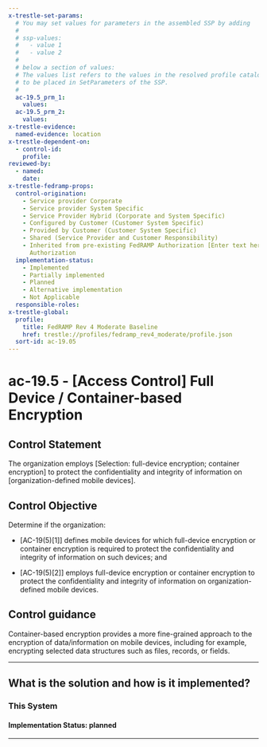 ```yaml
---
x-trestle-set-params:
  # You may set values for parameters in the assembled SSP by adding
  #
  # ssp-values:
  #   - value 1
  #   - value 2
  #
  # below a section of values:
  # The values list refers to the values in the resolved profile catalog, and the ssp-values represent new values
  # to be placed in SetParameters of the SSP.
  #
  ac-19.5_prm_1:
    values:
  ac-19.5_prm_2:
    values:
x-trestle-evidence:
  named-evidence: location
x-trestle-dependent-on:
  - control-id:
    profile:
reviewed-by:
  - named:
    date:
x-trestle-fedramp-props:
  control-origination:
    - Service provider Corporate
    - Service provider System Specific
    - Service Provider Hybrid (Corporate and System Specific)
    - Configured by Customer (Customer System Specific)
    - Provided by Customer (Customer System Specific)
    - Shared (Service Provider and Customer Responsibility)
    - Inherited from pre-existing FedRAMP Authorization [Enter text here], Date of
      Authorization
  implementation-status:
    - Implemented
    - Partially implemented
    - Planned
    - Alternative implementation
    - Not Applicable
  responsible-roles:
x-trestle-global:
  profile:
    title: FedRAMP Rev 4 Moderate Baseline
    href: trestle://profiles/fedramp_rev4_moderate/profile.json
  sort-id: ac-19.05
---
```


# ac-19.5 - \[Access Control\] Full Device / Container-based Encryption

## Control Statement

The organization employs [Selection: full-device encryption; container encryption] to protect the confidentiality and integrity of information on [organization-defined mobile devices].

## Control Objective

Determine if the organization:

- \[AC-19(5)[1]\] defines mobile devices for which full-device encryption or container encryption is required to protect the confidentiality and integrity of information on such devices; and

- \[AC-19(5)[2]\] employs full-device encryption or container encryption to protect the confidentiality and integrity of information on organization-defined mobile devices.

## Control guidance

Container-based encryption provides a more fine-grained approach to the encryption of data/information on mobile devices, including for example, encrypting selected data structures such as files, records, or fields.

______________________________________________________________________

## What is the solution and how is it implemented?

<!-- For implementation status enter one of: implemented, partial, planned, alternative, not-applicable -->

<!-- Note that the list of rules under ### Rules: is read-only and changes will not be captured after assembly to JSON -->

### This System

<!-- Add implementation prose for the main This System component for control: ac-19.5 -->

#### Implementation Status: planned

______________________________________________________________________
